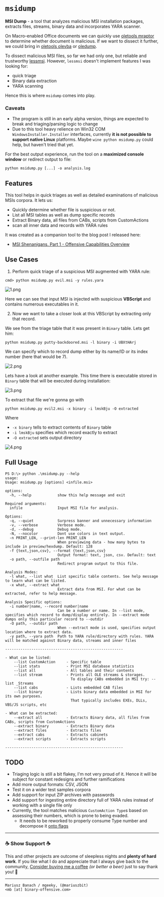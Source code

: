 # `msidump`

**MSI Dump** - a tool that analyzes malicious MSI installation packages, extracts files, streams, binary data and incorporates YARA scanner.

On Macro-enabled Office documents we can quickly use [oletools mraptor](https://github.com/decalage2/oletools/blob/master/oletools/mraptor.py) to determine whether document is malicious. If we want to dissect it further, we could bring in [oletools olevba](https://github.com/decalage2/oletools/blob/master/oletools/olevba.py) or [oledump](https://github.com/DidierStevens/DidierStevensSuite/blob/master/oledump.py).

To dissect malicious MSI files, so far we had only one, but reliable and trustworthy [lessmsi](https://github.com/activescott/lessmsi).
However, `lessmsi` doesn't implement features I was looking for:

- quick triage
- Binary data extraction
- YARA scanning

Hence this is where `msidump` comes into play.

### Caveats

- The program is still in an early alpha version, things are expected to break and triaging/parsing logic to change
- Due to this tool heavy relience on Win32 COM `WindowsInstaller.Installer` interfaces, currently **it is not possible to support native Linux** platforms. Maybe `wine python msidump.py` could help, but haven't tried that yet.

For the best output experience, run the tool on a **maximized console window** or redirect output to file:

```
python msidump.py [...] -o analysis.log
```


## Features

This tool helps in quick triages as well as detailed examinations of malicious MSIs corpora.
It lets us:

- Quickly determine whether file is suspicious or not.
- List all MSI tables as well as dump specific records
- Extract Binary data, all files from CABs, scripts from CustomActions
- scan all inner data and records with YARA rules

It was created as a companion tool to the blog post I released here:

- [MSI Shenanigans. Part 1 - Offensive Capabilities Overview](https://mgeeky.tech/msi-shenanigans-part-1/)


## Use Cases

1. Perform quick triage of a suspicious MSI augmented with YARA rule:

```
cmd> python msidump.py evil.msi -y rules.yara
```

![1.png](img/1.png)

Here we can see that input MSI is injected with suspicious **VBScript** and contains numerous executables in it.


2. Now we want to take a closer look at this VBScript by extracting only that record. 

We see from the triage table that it was present in `Binary` table. Lets get him:

```
python msidump.py putty-backdoored.msi -l binary -i UBXtHArj
```

We can specify which to record dump either by its name/ID or its index number (here that would be 7).

![2.png](img/2.png)

Lets have a look at another example. This time there is executable stored in `Binary` table that will be executed during installation:

![3.png](img/3.png)

To extract that file we're gonna go with 

```
python msidump.py evil2.msi -x binary -i lmskBju -O extracted
```

Where 
- `-x binary` tells to extract contents of `Binary` table
- `-i lmskBju` specifies which record exactly to extract
- `-O extracted` sets output directory

![4.png](img/4.png)



## Full Usage

```
PS D:\> python .\msidump.py --help
usage:
Usage: msidump.py [options] <infile.msi>

options:
  -h, --help            show this help message and exit

Required arguments:
  infile                Input MSI file for analysis.

Options:
  -q, --quiet           Surpress banner and unnecessary information
  -v, --verbose         Verbose mode.
  -d, --debug           Debug mode.
  -N, --nocolor         Dont use colors in text output.
  -n PRINT_LEN, --print-len PRINT_LEN
                        When previewing data - how many bytes to include in preview/hexdump. Default: 128
  -f {text,json,csv}, --format {text,json,csv}
                        Output format: text, json, csv. Default: text
  -o path, --outfile path
                        Redirect program output to this file.

Analysis Modes:
  -l what, --list what  List specific table contents. See help message to learn what can be listed.
  -x what, --extract what
                        Extract data from MSI. For what can be extracted, refer to help message.

Analysis Specific options:
  -i number|name, --record number|name
                        Can be a number or name. In --list mode, specifies which record to dump/display entirely. In --extract mode dumps only this particular record to --outdir
  -O path, --outdir path
                        When --extract mode is used, specifies output location where to extract data.
  -y path, --yara path  Path to YARA rule/directory with rules. YARA will be matched against Binary data, streams and inner files

------------------------------------------------------

- What can be listed:
    --list CustomAction     - Specific table
    --list stats            - Print MSI database statistics
    --list all              - All tables and their contents
    --list stream           - Prints all OLE streams & storages.
                              To display CABs embedded in MSI try: --list _Streams
    --list cabs             - Lists embedded CAB files
    --list binary           - Lists binary data embedded in MSI for its own purposes.
                              That typically includes EXEs, DLLs, VBS/JS scripts, etc

- What can be extracted:
    --extract all           - Extracts Binary data, all files from CABs, scripts from CustomActions
    --extract binary        - Extracts Binary data
    --extract files         - Extracts files
    --extract cabs          - Extracts cabinets
    --extract scripts       - Extracts scripts

------------------------------------------------------
```

## TODO

- Triaging logic is still a bit flakey, I'm not very proud of it. Hence it will be subject for constant redesigns and further ramifications
- Add more output formats: CSV, JSON
- Test it on a wider test samples corpora
- Add support for input ZIP archives with passwords
- Add support for ingesting entire directory full of YARA rules instead of working with a single file only
- Currently, the tool matches malicious `CustomAction Type`s based on assessing their numbers, which is prone to being evaded.
  - It needs to be reworked to properly consume Type number and decompose it [onto flags](https://learn.microsoft.com/en-us/windows/win32/msi/summary-list-of-all-custom-action-types)

---

### ☕ Show Support ☕

This and other projects are outcome of sleepless nights and **plenty of hard work**. If you like what I do and appreciate that I always give back to the community,
[Consider buying me a coffee](https://github.com/sponsors/mgeeky) _(or better a beer)_ just to say thank you! 💪 

---

```
Mariusz Banach / mgeeky, (@mariuszbit)
<mb [at] binary-offensive.com>
```